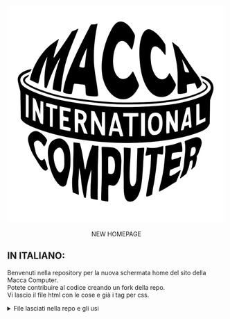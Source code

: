 <center>
  <img src="grande-logo.png" name="Macca Computer Logo" width="500px">
  <p>NEW HOMEPAGE</p>
</center>

## IN ITALIANO:

Benvenuti nella repository per la nuova schermata home del sito della Macca Computer. <br>
Potete contribuire al codice creando un fork della repo. <br>
Vi lascio il file html con le cose e già i tag per css.<br>

<details>
  <summary>File lasciati nella repo e gli usi</summary><br>
  index.html - pagina html non formatatta con i tag html e nomi css. ci saranno i commenti per tutta la roba.
  <br>
  style.css - file già scritto con i parametri .mancano gli stili. aggiungiere le linee di codice per cambiare gli stili.
</details>
